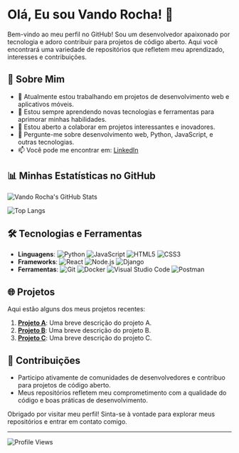 # Olá, Eu sou Vando Rocha! 👋

Bem-vindo ao meu perfil no GitHub! Sou um desenvolvedor apaixonado por tecnologia e adoro contribuir para projetos de código aberto. Aqui você encontrará uma variedade de repositórios que refletem meu aprendizado, interesses e contribuições.

## 🚀 Sobre Mim

- 🔭 Atualmente estou trabalhando em projetos de desenvolvimento web e aplicativos móveis.
- 🌱 Estou sempre aprendendo novas tecnologias e ferramentas para aprimorar minhas habilidades.
- 👯 Estou aberto a colaborar em projetos interessantes e inovadores.
- 💬 Pergunte-me sobre desenvolvimento web, Python, JavaScript, e outras tecnologias.
- 📫 Você pode me encontrar em: [LinkedIn](https://www.linkedin.com/in/vando-rocha/)

## 📊 Minhas Estatísticas no GitHub

![Vando Rocha's GitHub Stats](https://github-readme-stats.vercel.app/api?username=Vando-Rocha&show_icons=true&theme=radical)

![Top Langs](https://github-readme-stats.vercel.app/api/top-langs/?username=Vando-Rocha&layout=compact&theme=radical)

## 🛠️ Tecnologias e Ferramentas

- **Linguagens**: ![Python](https://img.shields.io/badge/-Python-333333?style=flat&logo=python) ![JavaScript](https://img.shields.io/badge/-JavaScript-333333?style=flat&logo=javascript) ![HTML5](https://img.shields.io/badge/-HTML5-333333?style=flat&logo=html5) ![CSS3](https://img.shields.io/badge/-CSS3-333333?style=flat&logo=css3)
- **Frameworks**: ![React](https://img.shields.io/badge/-React-333333?style=flat&logo=react) ![Node.js](https://img.shields.io/badge/-Node.js-333333?style=flat&logo=node.js) ![Django](https://img.shields.io/badge/-Django-333333?style=flat&logo=django)
- **Ferramentas**: ![Git](https://img.shields.io/badge/-Git-333333?style=flat&logo=git) ![Docker](https://img.shields.io/badge/-Docker-333333?style=flat&logo=docker) ![Visual Studio Code](https://img.shields.io/badge/-VS%20Code-333333?style=flat&logo=visual-studio-code) ![Postman](https://img.shields.io/badge/-Postman-333333?style=flat&logo=postman)

## 🌐 Projetos

Aqui estão alguns dos meus projetos recentes:

1. **[Projeto A](https://github.com/Vando-Rocha/Projeto-A)**: Uma breve descrição do projeto A.
2. **[Projeto B](https://github.com/Vando-Rocha/Projeto-B)**: Uma breve descrição do projeto B.
3. **[Projeto C](https://github.com/Vando-Rocha/Projeto-C)**: Uma breve descrição do projeto C.

## 🌟 Contribuições

- Participo ativamente de comunidades de desenvolvedores e contribuo para projetos de código aberto.
- Meus repositórios refletem meu comprometimento com a qualidade do código e boas práticas de desenvolvimento.

Obrigado por visitar meu perfil! Sinta-se à vontade para explorar meus repositórios e entrar em contato comigo.

---

![Profile Views](https://komarev.com/ghpvc/?username=Vando-Rocha&color=blue)
